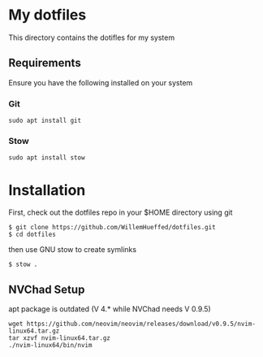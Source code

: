 # My dotfiles

This directory contains the dotifles for my system

## Requirements

Ensure you have the following installed on your system

### Git
```
sudo apt install git
```

### Stow
```
sudo apt install stow
```

# Installation
First, check out the dotfiles repo in your $HOME directory using git

```
$ git clone https://github.com/WillemHueffed/dotfiles.git
$ cd dotfiles 
```

then use GNU stow to create symlinks

```
$ stow .
```

## NVChad Setup
apt package is outdated (V 4.* while NVChad needs V 0.9.5)
```
wget https://github.com/neovim/neovim/releases/download/v0.9.5/nvim-linux64.tar.gz
tar xzvf nvim-linux64.tar.gz
./nvim-linux64/bin/nvim
```
